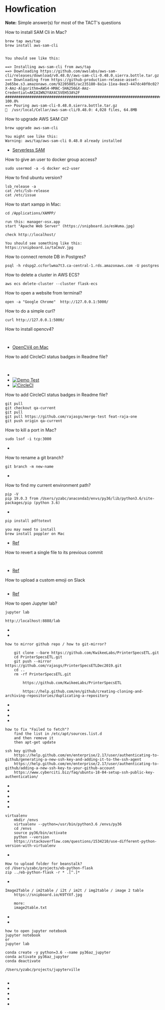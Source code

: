 # Howfication

**Note:** Simple answer(s) for most of the TACT's questions


How to install SAM Cli in Mac?
```
brew tap aws/tap
brew install aws-sam-cli


You should see like this:

==> Installing aws-sam-cli from aws/tap
==> Downloading https://github.com/awslabs/aws-sam-cli/releases/download/v0.48.0//aws-sam-cli-0.48.0.sierra.bottle.tar.gz
==> Downloading from https://github-production-release-asset-2e65be.s3.amazonaws.com/92205085/ac235180-8a1a-11ea-8ee3-447dc40f0c02?X-Amz-Algorithm=AWS4-HMAC-SHA256&X-Amz-Credential=AKIAIWNJYAX4CSVEH53A%2F
######################################################################## 100.0%
==> Pouring aws-sam-cli-0.48.0.sierra.bottle.tar.gz
🍺  /usr/local/Cellar/aws-sam-cli/0.48.0: 4,028 files, 64.8MB
```



How to upgrade AWS SAM Cli?
```
brew upgrade aws-sam-cli
	
You might see like this:
Warning: aws/tap/aws-sam-cli 0.48.0 already installed
```
  * [Serverless SAM](https://docs.aws.amazon.com/serverless-application-model/latest/developerguide/serverless-sam-cli-install-mac.html)



How to give an user to docker group access?
```
sudo usermod -a -G docker ec2-user
```



How to find ubuntu version?
```
lsb_release -a
cat /etc/lsb-release
cat /etc/issue
```



How to start xampp in Mac:
```
cd /Applications/XAMPP/

run this: manager-osx.app
start "Apache Web Server" (https://snipboard.io/esWuma.jpg)

check http://localhost/ 

You should see something like this:
https://snipboard.io/taCmuV.jpg
```



How to connect remote DB in Postgres?
```
psql -h rdspg2.ccforlwma7t3.ca-central-1.rds.amazonaws.com -U postgres
```



How to delete a cluster in AWS ECS?
```
aws ecs delete-cluster --cluster flask-ecs
```



How to open a website from terminal?
```
open -a "Google Chrome"  http://127.0.0.1:5000/
```



How to do a simple curl?
```
curl http://127.0.0.1:5000/
```



How to install opencv4?
```
	
```
  * [OpenCV4 on Mac](https://www.pyimagesearch.com/2018/08/17/install-opencv-4-on-macos/)



How to add CircleCI status badges in Readme file?
```
    
```
  * [](https://circleci.com/docs/2.0/status-badges/)
  * [![Demo Test](https://circleci.com/gh/rajasgs/circleci-demo-apitest.svg?style=svg)](https://circleci.com/gh/rajasgs/circleci-demo-apitest/)
  * [![CircleCI](https://circleci.com/gh/rajasgs/circleci-demo-apitest.svg?style=svg&circle-token=a385a5c7187bc4efbb6156df7c3499f266859657)](https://circleci.com/gh/rajasgs/circleci-demo-apitest/)



How to add CircleCI status badges in Readme file?
```
git pull
git checkout qa-current
git pull
git pull https://github.com/rajasgs/merge-test feat-raja-one
git push origin qa-current

```



How to kill a port in Mac?
```
sudo lsof -i tcp:3000 
```
  * [](https://stackoverflow.com/questions/3855127/find-and-kill-process-locking-port-3000-on-mac)



How to rename a git branch?
```
git branch -m new-name        
```
  * [](https://multiplestates.wordpress.com/2015/02/05/rename-a-local-and-remote-branch-in-git/)



How to find my current environment path?
```
pip -V
pip 19.0.3 from /Users/yzabc/anaconda3/envs/py36/lib/python3.6/site-packages/pip (python 3.6)   
```
  * [](https://stackoverflow.com/questions/1871549/determine-if-python-is-running-inside-virtualenv)




```
pip install pdftotext
    
you may need to install 
brew install poppler on Mac
```
  * [Ref](https://stackoverflow.com/questions/45912641/unable-to-install-pdftotext-on-python-3-6-missing-poppler)



How to revert a single file to its previous commit
```
    

```
  * [Ref](https://stackoverflow.com/questions/2733873/reverting-a-single-file-to-a-previous-version-in-git/2734035)



How to upload a custom emoji on Slack
```

```
* [Ref](https://tryshift.com/blog/apps-hub/how-to-add-custom-emoji-to-slack/)




How to open Jupyter lab?
```
jupyter lab

http://localhost:8888/lab

```
* [](https://jupyterlab.readthedocs.io/en/stable/getting_started/starting.html)
* []()



```
how to mirror github repo / how to git-mirror?
    
    git clone --bare https://github.com/KwikeeLabs/PrinterSpecsETL.git
    cd PrinterSpecsETL.git
    git push --mirror https://github.com/rajasgs/PrinterSpecsETLDec2019.git
    cd ..
    rm -rf PrinterSpecsETL.git
    
        https://github.com/KwikeeLabs/PrinterSpecsETL
    
        https://help.github.com/en/github/creating-cloning-and-archiving-repositories/duplicating-a-repository
```
* []()
* []()
* []()
* []()





```
how to fix "Failed to fetch"?
    find the list in /etc/apt/sources.list.d
    and then remove it
    then apt-get update
```




```
ssh key github
    https://help.github.com/en/enterprise/2.17/user/authenticating-to-github/generating-a-new-ssh-key-and-adding-it-to-the-ssh-agent
    https://help.github.com/en/enterprise/2.17/user/authenticating-to-github/adding-a-new-ssh-key-to-your-github-account
    https://www.cyberciti.biz/faq/ubuntu-18-04-setup-ssh-public-key-authentication/
```
* []()
* []()
* []()
* []()
* []()




```
virtualenv
    mkdir /envs
    virtualenv --python=/usr/bin/python3.6 /envs/py36
    cd /envs
    source py36/bin/activate   
    python --version
    https://stackoverflow.com/questions/1534210/use-different-python-version-with-virtualenv
```
* []()



```
How to upload folder for beanstalk?
cd /Users/yzabc/projects/eb-python-flask
zip ../eb-python-flask -r * .[^.]*
```
* []()





```
Image2Table / im2table / i2t / im2t / img2table / image 2 table
    https://snipboard.io/K9TYXf.jpg

    more:
    image2table.txt
```
* []()
* []()




```
how to open jupyter notebook
jupyter notebook
or
jupyter lab
    
conda create -y python=3.6 --name py36az_jupyter
conda activate py36az_jupyter
conda deactivate

/Users/yzabc/projects/jupyterville
 
```
* [](https://jupyter-notebook-beginner-guide.readthedocs.io/en/latest/execute.html)
* [](https://github.com/rajasgs/jupyterville)
* [](https://jupyterlab.readthedocs.io/en/stable/getting_started/starting.htm)
* []()
* []()